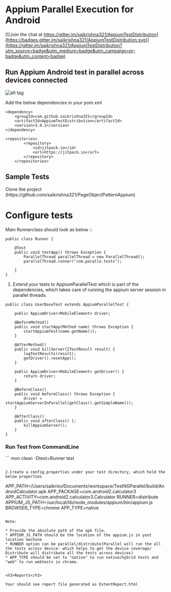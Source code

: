# Appium Parallel Execution for Android

[![Join the chat at https://gitter.im/saikrishna321/AppiumTestDistribution](https://badges.gitter.im/saikrishna321/AppiumTestDistribution.svg)](https://gitter.im/saikrishna321/AppiumTestDistribution?utm_source=badge&utm_medium=badge&utm_campaign=pr-badge&utm_content=badge)

<h2>Run Appium Android test in parallel across devices connected</h2>

![alt tag](https://raw.githubusercontent.com/saikrishna321/AppiumTestDistribution/master/image/image.jpg)

Add the below dependencies in your pom.xml

```
<dependency>
	<groupId>com.github.saikrishna321</groupId>
	<artifactId>AppiumTestDistribution</artifactId>
	<version>3.0.2</version>
</dependency>
```

```
<repositories>
		<repository>
			<id>jitpack.io</id>
			<url>https://jitpack.io</url>
		</repository>
	</repositories>
```
<h2>Sample Tests</h2>
 Clone the project (https://github.com/saikrishna321/PageObjectPatternAppium)
<h1>Configure tests</h1>

Main Runnerclass should look as below :: 

```
public class Runner {
    
	@Test
	public void testApp() throws Exception {
		ParallelThread parallelThread = new ParallelThread();
		parallelThread.runner("com.paralle.tests");

	}
}

```

1. Extend your tests to AppiumParallelTest which is part of the dependencies, which takes care of running the appium server session in parallel threads.

```
public class UserBaseTest extends AppiumParallelTest {

	public AppiumDriver<MobileElement> driver;

	@BeforeMethod()
	public void startApp(Method name) throws Exception {
		startAppiumTest(name.getName());
	}

	@AfterMethod()
	public void killServer(ITestResult result) {
		logTestResults(result);
		getDriver().resetApp();
	}

	public AppiumDriver<MobileElement> getDriver() {
		return driver;
	}

	@BeforeClass()
	public void beforeClass() throws Exception {
		driver = startAppiumServerInParallel(getClass().getSimpleName());
	}

	@AfterClass()
	public void afterClass() {;
		killAppiumServer();
	}
}

```
    
<h3>Run Test from CommandLine</h3>
```
mvn clean -Dtest=Runner test

```   

2.Create a config.properties under your test directory, which hold the below properties 

```
APP_PATH=/Users/saikrisv/Documents/workspace/TestNGParallel/build/AndroidCalculator.apk
APP_PACKAGE=com.android2.calculator3
APP_ACTIVITY=com.android2.calculator3.Calculator
RUNNER=distribute
APPIUM_JS_PATH=/usr/local/lib/node_modules/appium/bin/appium.js
BROWSER_TYPE=chrome
APP_TYPE=native

```

Note: 

* Provide the absolute path of the apk file.
* APPIUM_JS_PATH should be the location of the appium.js in yout location machine
* RUNNER option can be parallel/distribute(Parallel will run the all the tests across device- which helps to get the device coverage/ Distribute will distribute all the tests across devices)
* APP_TYPE should be set to "native" to run native/hybrid tests and "web" to run webtests in chrome.


<h3>Reports</h3>

Your should see report file generated as ExtentReport.html



